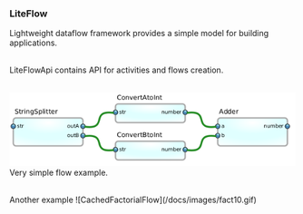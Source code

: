 ### LiteFlow
Lightweight dataflow framework provides a simple model for building applications.

<br>
LiteFlowApi contains API for activities and flows creation. 
<br><br>


![ExampleFlow](/docs/images/ConvertAddNumbersFlow.png)
<br>
Very simple flow example.

<br>
Another example
![CachedFactorialFlow](/docs/images/fact10.gif)
